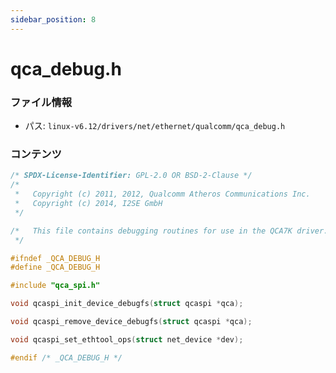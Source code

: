 ```yaml
---
sidebar_position: 8
---
```

# qca_debug.h

### ファイル情報

- パス: `linux-v6.12/drivers/net/ethernet/qualcomm/qca_debug.h`

### コンテンツ

```h
/* SPDX-License-Identifier: GPL-2.0 OR BSD-2-Clause */
/*
 *   Copyright (c) 2011, 2012, Qualcomm Atheros Communications Inc.
 *   Copyright (c) 2014, I2SE GmbH
 */

/*   This file contains debugging routines for use in the QCA7K driver.
 */

#ifndef _QCA_DEBUG_H
#define _QCA_DEBUG_H

#include "qca_spi.h"

void qcaspi_init_device_debugfs(struct qcaspi *qca);

void qcaspi_remove_device_debugfs(struct qcaspi *qca);

void qcaspi_set_ethtool_ops(struct net_device *dev);

#endif /* _QCA_DEBUG_H */

```
